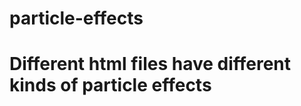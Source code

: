 # particle-effects

<h1>
  
# Different html files have different kinds of particle effects

  </h1>
